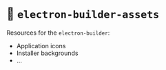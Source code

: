 # :file_folder: `electron-builder-assets`
Resources for the `electron-builder`:
- Application icons
- Installer backgrounds
- ...
